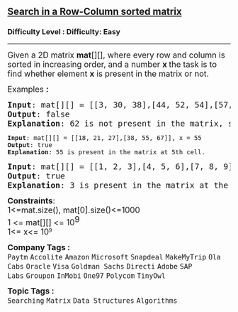 <h2><a href="https://www.geeksforgeeks.org/problems/search-in-a-matrix17201720/1">Search in a Row-Column sorted matrix</a></h2><h3>Difficulty Level : Difficulty: Easy</h3><hr><div class="problems_problem_content__Xm_eO"><p><span style="font-size: 18px;">Given a 2D matrix <strong>mat</strong>[][], where every row and column is sorted in increasing order, and a number <strong>x </strong>the task is to find whether element <strong>x</strong>&nbsp;is present in the matrix or not.</span></p>
<p><span style="font-size: 18px;">Examples <strong>:</strong></span></p>
<pre><span style="font-size: 18px;"><strong>Input</strong>: mat[][] = [[3, 30, 38],[44, 52, 54],[57, 60, 69]], x = 62
<strong>Output</strong>: false
<strong>Explanation</strong>: 62 is not present in the matrix, so output is 0<br></span></pre>
<pre><strong>Input</strong>: mat[][] = [[18, 21, 27],[38, 55, 67]], x = 55
<strong>Output</strong>: true
<strong>Explanation</strong>: 55 is present in the matrix at 5th cell.</pre>
<pre><span style="font-size: 18px;"><span style="font-size: 18px;"><strong>Input</strong>: mat[][] = [[1, 2, 3],[4, 5, 6],[7, 8, 9]], x = 3
<strong>Output</strong>: true
<strong>Explanation</strong>: 3 is present in the matrix at the 3rd cell.<br></span></span></pre>
<p><span style="font-size: 18px;"><strong>Constraints</strong>:<br></span><span style="font-size: 18px;">1&lt;=mat.size(), mat[0].size()&lt;=1000<br><span style="font-size: 18px;">1 &lt;= mat[][] &lt;= 10</span><sup style="font-size: 18px;">9 <br></sup></span><span style="font-size: 18px;"><span style="font-size: 18px;">1&lt;= x&lt;= </span></span><span style="font-size: 18px;">10</span><sup>9</sup></p></div><p><span style=font-size:18px><strong>Company Tags : </strong><br><code>Paytm</code>&nbsp;<code>Accolite</code>&nbsp;<code>Amazon</code>&nbsp;<code>Microsoft</code>&nbsp;<code>Snapdeal</code>&nbsp;<code>MakeMyTrip</code>&nbsp;<code>Ola Cabs</code>&nbsp;<code>Oracle</code>&nbsp;<code>Visa</code>&nbsp;<code>Goldman Sachs</code>&nbsp;<code>Directi</code>&nbsp;<code>Adobe</code>&nbsp;<code>SAP Labs</code>&nbsp;<code>Groupon</code>&nbsp;<code>InMobi</code>&nbsp;<code>One97</code>&nbsp;<code>Polycom</code>&nbsp;<code>TinyOwl</code>&nbsp;<br><p><span style=font-size:18px><strong>Topic Tags : </strong><br><code>Searching</code>&nbsp;<code>Matrix</code>&nbsp;<code>Data Structures</code>&nbsp;<code>Algorithms</code>&nbsp;